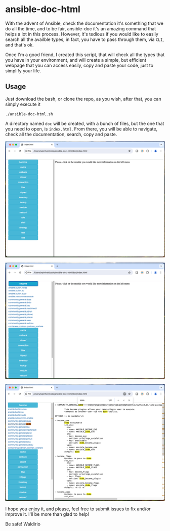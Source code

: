 # ansible-doc-html

With the advent of Ansible, check the documentation it's something that we do all the time, and to be fair, ansible-doc it's an amazing command that helps a lot in this process. However, it's tedious if you would like to easily search all the availble types, in fact, you have to pass through them, via `CLI`, and that's ok.

Once I'm a good friend, I created this script, that will check all the types that you have in your environment, and will create a simple, but efficient webpage that you can access easily, copy and paste your code, just to simplify your life.

## Usage

Just download the bash, or clone the repo, as you wish, after that, you can simply execute it
```
./ansible-doc-html.sh
```

A directory named `doc` will be created, with a bunch of files, but the one that you need to open, is `index.html`. From there, you will be able to navigate, check all the documentation, search, copy and paste.

![main page](assets/web_main.png)

![become sub menu](assets/become_sub_menu.png)

![ansible.builtin.copy module](assets/dzdo.png)

I hope you enjoy it, and please, feel free to submit issues to fix and/or improve it. I'll be more than glad to help!

Be safe!
Waldirio

